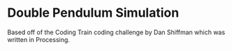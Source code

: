 # Double Pendulum Simulation

Based off of the Coding Train coding challenge by Dan Shiffman which was written in Processing.
